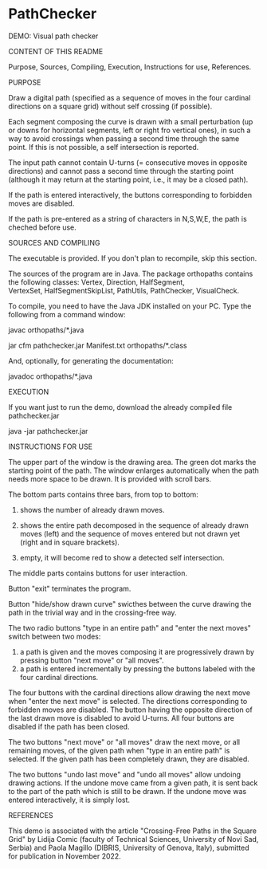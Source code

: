 # PathChecker


DEMO: Visual path checker

CONTENT OF THIS README

Purpose,
Sources,
Compiling,
Execution,
Instructions for use,
References.

PURPOSE

Draw a digital path (specified as a sequence of moves in the four cardinal
directions on a square grid) without self crossing (if possible).

Each segment composing the curve is drawn with a small perturbation
(up or downs for horizontal segments, left or right fro vertical ones),
in such a way to avoid crossings when passing a second time through the
same point. If this is not possible, a self intersection is reported.

The input path cannot contain U-turns (= consecutive moves in opposite
directions) and cannot pass a second time through the starting point
(although it may return at the starting point, i.e., it may be a closed
path).

If the path is entered interactively, the buttons corresponding to
forbidden moves are disabled.

If the path is pre-entered as a string of characters in N,S,W,E, the
path is cheched before use.

SOURCES AND COMPILING

The executable is provided. If you don't plan to recompile, skip this section.

The sources of the program are in Java. The package orthopaths contains
the following classes:
 Vertex,
 Direction,
 HalfSegment,             
 VertexSet,
 HalfSegmentSkipList,
 PathUtils,
 PathChecker,
 VisualCheck.

To compile, you need to have the Java JDK installed on your PC. 
Type the following from a command window:

  javac orthopaths/*.java

  jar cfm pathchecker.jar Manifest.txt orthopaths/*.class

And, optionally, for generating the documentation:

  javadoc  orthopaths/*.java 

EXECUTION

If you want just to run the demo, download the already compiled file pathchecker.jar

  java -jar pathchecker.jar 

INSTRUCTIONS FOR USE

The upper part of the window is the drawing area. The green dot marks the
starting point of the path. The window enlarges automatically when the path
needs more space to be drawn. It is provided with scroll bars.

The bottom parts contains three bars, from top to bottom:

1) shows the number of already drawn moves.

2) shows the entire path decomposed in the sequence of already drawn moves
(left) and the sequence of moves entered but not drawn yet (right and in
square brackets).

3) empty, it will become red to show a detected self intersection.

The middle parts contains buttons for user interaction.

Button "exit" terminates the program.

Button "hide/show drawn curve" swicthes between the curve drawing the path
in the trivial way and in the crossing-free way.

The two radio buttons "type in an entire path" and "enter the next moves"
switch between two modes:
1) a path is given and the moves composing it are progressively drawn 
by pressing button "next move" or "all moves".
2) a path is entered incrementally by pressing the buttons labeled with
the four cardinal directions.

The four buttons with the cardinal directions allow drawing the next
move when "enter the next move" is selected. The directions corresponding
to forbidden moves are disabled. The button having the opposite direction of
the last drawn move is disabled to avoid U-turns. All four buttons are
disabled if the path has been closed.

The two buttons "next move" or "all moves" draw the next move, or all
remaining moves, of the given path when "type in an entire path" is
selected. If the given path has been completely drawn, they are disabled.

The two buttons "undo last move" and "undo all moves" allow undoing 
drawing actions. If the undone move came from a given path, it is sent back
to the part of the path which is still to be drawn. If the undone move 
was entered interactively, it is simply lost.

REFERENCES

This demo is associated with the article
"Crossing-Free Paths in the Square Grid" 
by Lidija Comic (faculty of Technical Sciences, University of Novi Sad, Serbia)
and Paola Magillo (DIBRIS, University of Genova, Italy),
submitted for publication in November 2022.
